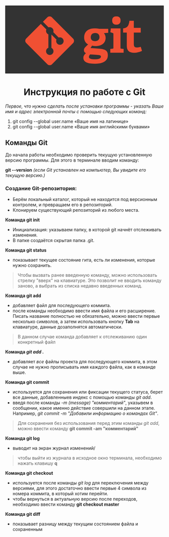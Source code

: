 ![git](git.png)
# <center> Инструкция по работе с Git

_Первое, что нужно сделать после установки программы - указать Ваше имя и адрес электронной почты с помощью следующих команд:_

1. git config --global user.name «Ваше имя на латинице»
2. git config --global user.name «Ваше имя английскими буквами»

## Команды Git

До начала работы необходимо проверить текущую установленную версию программы. Для этого в терминале вводим команду: 

**git --version**  _(если Git установлен на компьютер, Вы увидите его текущую версию.)_

### **Создание Git-репозитория:**
*  Берём локальный каталог, который не
находится под версионным контролем,
и превращаем его в репозиторий.
* Клонируем существующий репозиторий из любого места.

**Команда git init**
* Инициализация: указываем папку, в которой git начнёт отслеживать изменения.
* В папке создаётся скрытая папка .git.

**Команда git status**
* показывает текущее состояние гита, есть ли изменения, которые нужно сохранить.

>  Чтобы вызвать ранее введенную команду, можно использовать стрелку "вверх" на клавиатуре. Это позволит не вводить команду заново, а выбрать из списка недавно введенных команд.

**Команда git add**
* добавляет файл для последующего коммита.
* после команды необходимо ввести имя файла и его расширение. Писать название полностью не обязательно, можно ввести первые несколько символов, а затем использовать кнопку **Tab** на клавиатуре, данные дозаполнятся автоматически. 
> В данном случае команда добавляет к отслеживанию один конкретный файл 

**Команда _git add ._**
* добавляет _все_ файлы проекта для последующего коммита, в этом случае не нужно прописывать имя каждого файла, как в команде выше.

**Команда git commit**
* используется для сохранения или фиксации текущего статуса, берет все данные, добавленныев индекс с помощью команды _git add_.
* введя после команды _-m (message) "комментарий"_, указывем в сообщении, какое именно действие совершили на данном этапе. 
Например, _git commit -m "Добавили информацию о командах Git"_.

> Для сохранения без использования перед этим команды _git add_, можно ввести команду **git commit -am "комментарий"**

**Команда git log**
* выводит на экран журнал изменений/
> чтобы выйти из журнала в исходное окно терминала, необходимо нажать клавишу **q**

**Команда git checkout**
* используется после команды _git log_ для переключения между версиями, для этого достаточно ввести первые 4 символа из номера коммита, в который хотим перейти.
* чтобы вернуться в актуальную версию после переходов, необходимо ввести команду **git checkout master**

**Команда git diff**
* показывает разницу между текущим состоянием файла и сохраненным



